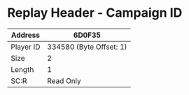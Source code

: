 #  Replay Header - Campaign ID
Address   | 6D0F35
----------|-------------
Player ID | 334580 (Byte Offset: 1)
Size 	  | 2
Length 	  | 1
SC:R      | Read Only


